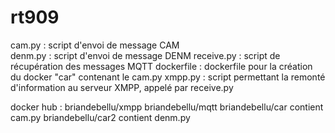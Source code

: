 # rt909

cam.py : script d'envoi de message CAM <br/>
denm.py : script d'envoi de message DENM
receive.py : script de récupération des messages MQTT
dockerfile : dockerfile pour la création du docker "car" contenant le cam.py
xmpp.py : script permettant la remonté d'information au serveur XMPP, appelé par receive.py

docker hub :
briandebellu/xmpp
briandebellu/mqtt
briandebellu/car contient cam.py
briandebellu/car2 contient denm.py
